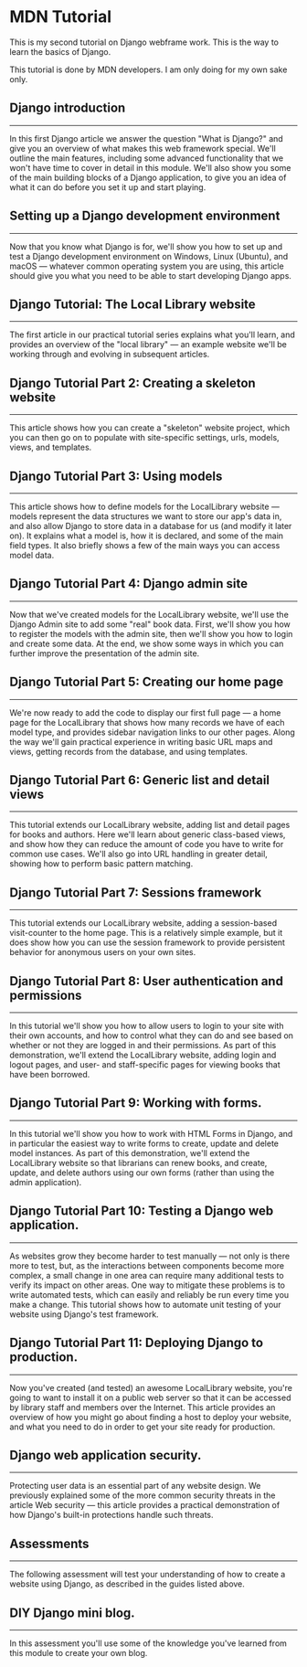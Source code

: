 # MDN Tutorial

This is my second tutorial on Django webframe work. This is the way to learn the basics of Django. 

This tutorial is done by MDN developers. I am only doing for my own sake only.

## Django introduction

***
In this first Django article we answer the question "What is Django?" and give you an overview of what makes this web framework special. We'll outline the main features, including some advanced functionality that we won't have time to cover in detail in this module. We'll also show you some of the main building blocks of a Django application, to give you an idea of what it can do before you set it up and start playing.

## Setting up a Django development environment

***
Now that you know what Django is for, we'll show you how to set up and test a Django development environment on Windows, Linux (Ubuntu), and macOS — whatever common operating system you are using, this article should give you what you need to be able to start developing Django apps.

## Django Tutorial: The Local Library website

***
The first article in our practical tutorial series explains what you'll learn, and provides an overview of the "local library" — an example website we'll be working through and evolving in subsequent articles.

## Django Tutorial Part 2: Creating a skeleton website

***
This article shows how you can create a "skeleton" website project, which you can then go on to populate with site-specific settings, urls, models, views, and templates.

## Django Tutorial Part 3: Using models

***
This article shows how to define models for the LocalLibrary website — models represent the data structures we want to store our app's data in, and also allow Django to store data in a database for us (and modify it later on). It explains what a model is, how it is declared, and some of the main field types. It also briefly shows a few of the main ways you can access model data.

## Django Tutorial Part 4: Django admin site

***
Now that we've created models for the LocalLibrary website, we'll use the Django Admin site to add some "real" book data. First, we'll show you how to register the models with the admin site, then we'll show you how to login and create some data. At the end, we show some ways in which you can further improve the presentation of the admin site.

## Django Tutorial Part 5: Creating our home page

***
We're now ready to add the code to display our first full page — a home page for the LocalLibrary that shows how many records we have of each model type, and provides sidebar navigation links to our other pages. Along the way we'll gain practical experience in writing basic URL maps and views, getting records from the database, and using templates.

## Django Tutorial Part 6: Generic list and detail views

***
This tutorial extends our LocalLibrary website, adding list and detail pages for books and authors. Here we'll learn about generic class-based views, and show how they can reduce the amount of code you have to write for common use cases. We'll also go into URL handling in greater detail, showing how to perform basic pattern matching.

## Django Tutorial Part 7: Sessions framework

***
This tutorial extends our LocalLibrary website, adding a session-based visit-counter to the home page. This is a relatively simple example, but it does show how you can use the session framework to provide persistent behavior for anonymous users on your own sites.

## Django Tutorial Part 8: User authentication and permissions

***
In this tutorial we'll show you how to allow users to login to your site with their own accounts, and how to control what they can do and see based on whether or not they are logged in and their permissions. As part of this demonstration, we'll extend the LocalLibrary website, adding login and logout pages, and user- and staff-specific pages for viewing books that have been borrowed.

## Django Tutorial Part 9: Working with forms.

***
In this tutorial we'll show you how to work with HTML Forms in Django, and in particular the easiest way to write forms to create, update and delete model instances. As part of this demonstration, we'll extend the LocalLibrary website so that librarians can renew books, and create, update, and delete authors using our own forms (rather than using the admin application).

## Django Tutorial Part 10: Testing a Django web application.

***
As websites grow they become harder to test manually — not only is there more to test, but, as the interactions between components become more complex, a small change in one area can require many additional tests to verify its impact on other areas. One way to mitigate these problems is to write automated tests, which can easily and reliably be run every time you make a change. This tutorial shows how to automate unit testing of your website using Django's test framework.

## Django Tutorial Part 11: Deploying Django to production.

***
Now you've created (and tested) an awesome LocalLibrary website, you're going to want to install it on a public web server so that it can be accessed by library staff and members over the Internet. This article provides an overview of how you might go about finding a host to deploy your website, and what you need to do in order to get your site ready for production.

## Django web application security.

***
Protecting user data is an essential part of any website design. We previously explained some of the more common security threats in the article Web security — this article provides a practical demonstration of how Django's built-in protections handle such threats.

## Assessments

***
The following assessment will test your understanding of how to create a website using Django, as described in the guides listed above.

## DIY Django mini blog.

***
In this assessment you'll use some of the knowledge you've learned from this module to create your own blog.